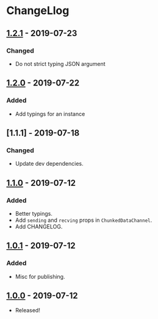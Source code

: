 # ChangeLlog

## [1.2.1] - 2019-07-23

### Changed

- Do not strict typing JSON argument

## [1.2.0] - 2019-07-22

### Added

- Add typings for an instance

## [1.1.1] - 2019-07-18

### Changed

- Update dev dependencies.

## [1.1.0] - 2019-07-12

### Added

- Better typings.
- Add `sending` and `recving` props in `ChunkedDataChannel`.
- Add CHANGELOG.

## [1.0.1] - 2019-07-12

### Added

- Misc for publishing.

## [1.0.0] - 2019-07-12

- Released!

[1.2.1]: https://github.com/leader22/enhanced-datachannel/releases/tag/v1.2.1
[1.2.0]: https://github.com/leader22/enhanced-datachannel/releases/tag/v1.2.0
[1.1.0]: https://github.com/leader22/enhanced-datachannel/releases/tag/v1.1.0
[1.0.1]: https://github.com/leader22/enhanced-datachannel/releases/tag/v1.0.1
[1.0.0]: https://github.com/leader22/enhanced-datachannel/releases/tag/v1.0.0
